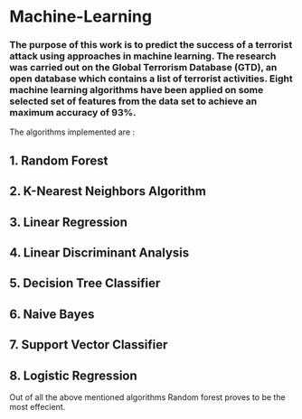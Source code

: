 # Machine-Learning

### The purpose of this work is to predict the success of a terrorist attack using approaches in machine learning. The research was carried out on the Global Terrorism Database (GTD), an open database which contains a list of terrorist activities. Eight machine learning algorithms have been applied on some selected set of features from the data set to achieve an maximum accuracy of 93%.

The algorithms implemented are :
## 1. Random Forest
## 2. K-Nearest Neighbors Algorithm
## 3. Linear Regression
## 4. Linear Discriminant Analysis
## 5. Decision Tree Classifier
## 6. Naive Bayes
## 7. Support Vector Classifier
## 8. Logistic Regression

Out of all the above mentioned algorithms Random forest proves to be the most effecient.
